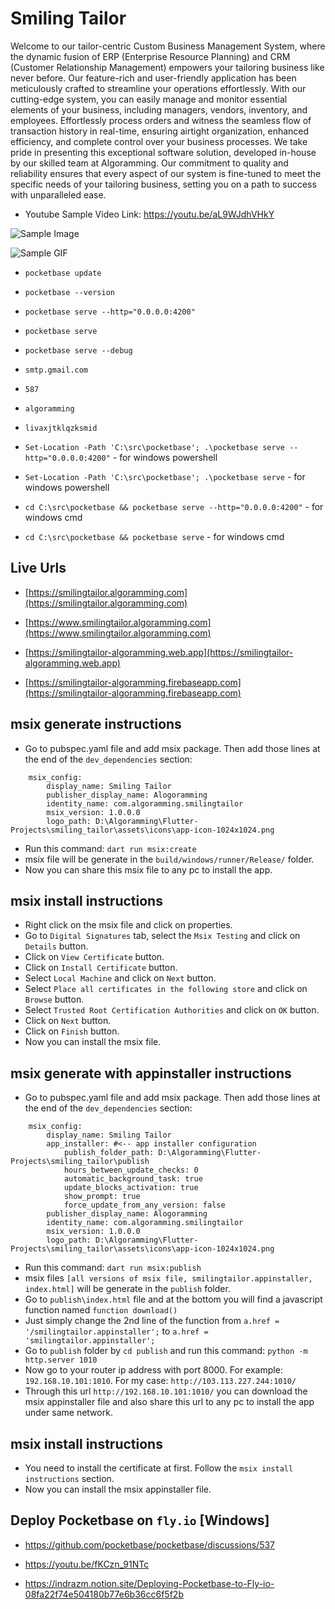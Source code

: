 # Smiling Tailor

Welcome to our tailor-centric Custom Business Management System, where the dynamic fusion of ERP (Enterprise Resource Planning) and CRM (Customer Relationship Management) empowers your tailoring business like never before. Our feature-rich and user-friendly application has been meticulously crafted to streamline your operations effortlessly. With our cutting-edge system, you can easily manage and monitor essential elements of your business, including managers, vendors, inventory, and employees. Effortlessly process orders and witness the seamless flow of transaction history in real-time, ensuring airtight organization, enhanced efficiency, and complete control over your business processes. We take pride in presenting this exceptional software solution, developed in-house by our skilled team at Algoramming. Our commitment to quality and reliability ensures that every aspect of our system is fine-tuned to meet the specific needs of your tailoring business, setting you on a path to success with unparalleled ease.

- Youtube Sample Video Link: https://youtu.be/aL9WJdhVHkY

![Sample Image](https://i.ibb.co.com/sJf7YX6/image.png)

![Sample GIF](https://i.ibb.co.com/YdXsZR6/image.png)

- `pocketbase update`

- `pocketbase --version`

- `pocketbase serve --http="0.0.0.0:4200"`

- `pocketbase serve`

- `pocketbase serve --debug`

- `smtp.gmail.com`

- `587`

- `algoramming`

- `livaxjtklqzksmid`

- `Set-Location -Path 'C:\src\pocketbase'; .\pocketbase serve --http="0.0.0.0:4200"` - for windows powershell

- `Set-Location -Path 'C:\src\pocketbase'; .\pocketbase serve` - for windows powershell

- `cd C:\src\pocketbase && pocketbase serve --http="0.0.0.0:4200"` - for windows cmd

- `cd C:\src\pocketbase && pocketbase serve` - for windows cmd

## Live Urls

- [https://smilingtailor.algoramming.com](https://smilingtailor.algoramming.com)

- [https://www.smilingtailor.algoramming.com](https://www.smilingtailor.algoramming.com)

- [https://smilingtailor-algoramming.web.app](https://smilingtailor-algoramming.web.app)

- [https://smilingtailor-algoramming.firebaseapp.com](https://smilingtailor-algoramming.firebaseapp.com)

## msix generate instructions

- Go to pubspec.yaml file and add msix package. Then add those lines at the end of the `dev_dependencies` section:

```
    msix_config:
        display_name: Smiling Tailor
        publisher_display_name: Alogoramming
        identity_name: com.algoramming.smilingtailor
        msix_version: 1.0.0.0
        logo_path: D:\Algoramming\Flutter-Projects\smiling_tailor\assets\icons\app-icon-1024x1024.png
```

- Run this command: `dart run msix:create`
- msix file will be generate in the `build/windows/runner/Release/` folder.
- Now you can share this msix file to any pc to install the app.

## msix install instructions

- Right click on the msix file and click on properties.
- Go to `Digital Signatures` tab, select the `Msix Testing` and click on `Details` button.
- Click on `View Certificate` button.
- Click on `Install Certificate` button.
- Select `Local Machine` and click on `Next` button.
- Select `Place all certificates in the following store` and click on `Browse` button.
- Select `Trusted Root Certification Authorities` and click on `OK` button.
- Click on `Next` button.
- Click on `Finish` button.
- Now you can install the msix file.

## msix generate with appinstaller instructions

- Go to pubspec.yaml file and add msix package. Then add those lines at the end of the `dev_dependencies` section:

```
    msix_config:
        display_name: Smiling Tailor
        app_installer: #<-- app installer configuration
            publish_folder_path: D:\Algoramming\Flutter-Projects\smiling_tailor\publish
            hours_between_update_checks: 0
            automatic_background_task: true
            update_blocks_activation: true
            show_prompt: true
            force_update_from_any_version: false
        publisher_display_name: Alogoramming
        identity_name: com.algoramming.smilingtailor
        msix_version: 1.0.0.0
        logo_path: D:\Algoramming\Flutter-Projects\smiling_tailor\assets\icons\app-icon-1024x1024.png
```

- Run this command: `dart run msix:publish`
- msix files `[all versions of msix file, smilingtailor.appinstaller, index.html]` will be generate in the `publish` folder.
- Go to `publish\index.html` file and at the bottom you will find a javascript function named `function download()`
- Just simply change the 2nd line of the function from `a.href = '/smilingtailor.appinstaller';` to `a.href = 'smilingtailor.appinstaller';`
- Go to `publish` folder by `cd publish` and run this command: `python -m http.server 1010`
- Now go to your router ip address with port 8000. For example: `192.168.10.101:1010`. For my case: `http://103.113.227.244:1010/`
- Through this url `http://192.168.10.101:1010/` you can download the msix appinstaller file and also share this url to any pc to install the app under same network.

## msix install instructions

- You need to install the certificate at first. Follow the `msix install instructions` section.
- Now you can install the msix appinstaller file.

## Deploy Pocketbase on `fly.io` [Windows] 

- https://github.com/pocketbase/pocketbase/discussions/537

- https://youtu.be/fKCzn_91NTc

- https://indrazm.notion.site/Deploying-Pocketbase-to-Fly-io-08fa22f74e504180b77e6b36cc6f5f2b
